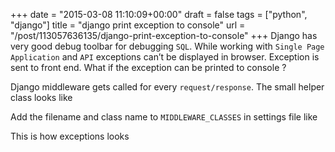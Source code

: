 +++
date = "2015-03-08 11:10:09+00:00"
draft = false
tags = ["python", "django"]
title = "django print exception to console"
url = "/post/113057636135/django-print-exception-to-console"
+++
Django has very good debug toolbar for debugging `` SQL ``. While working with `` Single Page Application `` and `` API `` exceptions can’t be displayed in browser. Exception is sent to front end. What if the exception can be printed to console ?

Django middleware gets called for every `` request/response ``. The small helper class looks like

<script src="https://gist.github.com/kracekumar/46ac62b2cffff12c72e0.js"></script>
Add the filename and class name to `` MIDDLEWARE_CLASSES `` in settings file like

<script src="https://gist.github.com/kracekumar/1a0543c48c80a5e01102.js"></script>

This is how exceptions looks

<script src="https://gist.github.com/kracekumar/20576674de2b620a5adc.js"></script>
